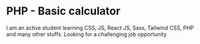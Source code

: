 # PHP - Basic calculator

I am an active student learning CSS, JS, React JS, Sass, Tailwind CSS, PHP and many other stuffs. Looking for a challenging job opportunity
